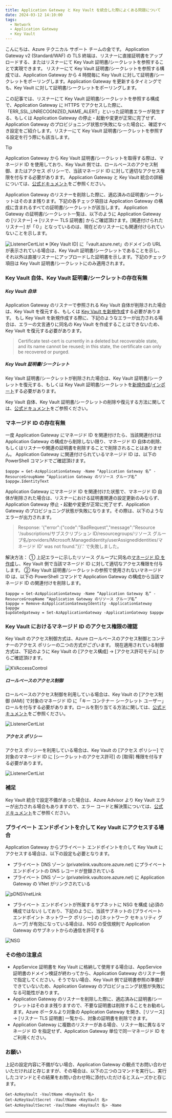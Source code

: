 ```yaml
---
title: Application Gateway と Key Vault を統合した際によくある問題について 
date: 2024-03-12 14:10:00 
tags:
  - Network
  - Application Gateway
  - Key Vault
---
```


こんにちは、Azure テクニカル サポート チームの金です。
Application Gateway v2 (Standard/WAF) の TLS 終端は、リスナーに直接証明書をアップロードする、またはリスナーにて Key Vault 証明書/シークレットを参照することで実現できます。
リスナーにて Key Vault 証明書/シークレットを参照する構成では、Application Gateway から 4 時間毎に Key Vault に対して証明書/シークレットをポーリングします。Application Gateway を更新するタイミングでも、Key Vault に対して証明書/シークレットをポーリングします。

この記事では、リスナーにて Key Vault 証明書/シークレットを参照する構成で、Application Gateway に HTTPS でアクセスした際に、「ERR_SSL_UNRECOGNIZED_NAME_ALERT」といった証明書エラーが発生する、もしくは Application Gateway の停止・起動や変更が正常に完了せず、Application Gateway のプロビジョニング状態が失敗になった場合に、確認すべき設定をご紹介します。リスナーにて Key Vault 証明書/シークレットを参照する設定を行う際にも該当します。

> [!TIP]
> Application Gateway から Key Vault 証明書/シークレットを取得する際は、マネージド ID を使用しており、Key Vault 側では、ロールベースのアクセス制御、またはアクセス ポリシーで、当該マネージド ID に対して適切なアクセス権限を付与する必要があります。
> Application Gateway と Key Vault 統合の詳細については、[公式ドキュメント](https://learn.microsoft.com/ja-jp/azure/application-gateway/key-vault-certs)をご参照ください。

Application Gateway のリスナーを削除した際に、適応済みの証明書/シークレットはそのまま残ります。下記の各チェック項目は Application Gateway の構成に含まれるすべての証明書/シークレットが該当します。
Application Gateway の証明書/シークレット一覧は、以下のように Application Gateway の [リスナー] → [リスナー TLS 証明書] からご確認頂けます。[関連付けられたリスナー] が「０」となっているのは、現在どのリスナーにも関連付けられていないことを示します。

![ListenerCertList](./appgw-kv/Listener-cert-list.png)
※ [Key Vault ID] に「vault.azure.net」のドメインの URL が表示されている場合は、Key Vault 証明書/シークレットであることを示し、それ以外は直接リスナーにアップロードした証明書を示します。下記のチェック項目は Key Vault 証明書/シークレットにのみ適用されます。

### Key Vault 自体、Key Vault 証明書/シークレットの存在有無
##### Key Vault 自体
Application Gateway のリスナーで参照される Key Vault 自体が削除された場合は、Key Vault を復元する、もしくは [Key Vault を新規作成](https://learn.microsoft.com/ja-jp/azure/key-vault/general/quick-create-portal)する必要があります。
もし Key Vault を新規作成する際に、下記のようなエラーが出力される場合は、エラーの文言通りに同名の Key Vault を作成することはできないため、Key Vault を復元する必要があります。

> Certificate test-cert is currently in a deleted but recoverable state, and its name cannot be reused; in this state, the certificate can only be recovered or purged.

##### Key Vault 証明書/シークレット
Key Vault 証明書/シークレットが削除された場合は、Key Vault 証明書/シークレットを復元する、もしくは Key Vault 証明書/シークレットを[新規作成](https://learn.microsoft.com/ja-jp/azure/key-vault/certificates/create-certificate)/[インポート](https://learn.microsoft.com/ja-jp/azure/key-vault/certificates/tutorial-import-certificate?tabs=azure-portal)する必要があります。

Key Vault 自体、Key Vault 証明書/シークレットの削除や復元する方法に関しては、[公式ドキュメント](https://learn.microsoft.com/ja-jp/azure/key-vault/general/key-vault-recovery?tabs=azure-portal)をご参照ください。

### マネージド ID の存在有無
一度 Application Gateway にマネージド ID を関連付けたら、当該関連付けは Application Gateway の構成から削除しない限り、マネージド ID 自体の削除、もしくはリスナーや関連の証明書を削除することで削除されることはありません。
Application Gateway に関連付けられているマネージド ID は、以下の PowerShell コマンドでご確認頂けます。

```
$appgw = Get-AzApplicationGateway -Name “Application Gateway 名” -ResourceGroupName “Application Gateway のリソース グループ名”
$appgw.IdentityText
```

Application Gateway にマネージド ID を関連付けた状態で、マネージド ID 自体が削除された場合は、リスナーにおける証明書関連の設定更新のみならず、Application Gateway 停止・起動や変更が正常に完了せず、Application Gateway のプロビジョニング状態が失敗になります。その際は、以下のようなエラーが出力されます。

> Response: '{"error":{"code":"BadRequest","message":"Resource '/subscriptions/サブスクリプション ID/resourcegroups/リソース グループ名/providers/Microsoft.ManagedIdentity/userAssignedIdentities/マネージド ID' was not found."}}'.' で失敗しました。

解決方法：
① 上記エラーに示したリソース グループに同名の[マネージド ID を作成](https://learn.microsoft.com/ja-jp/entra/identity/managed-identities-azure-resources/how-manage-user-assigned-managed-identities?pivots=identity-mi-methods-azp#create-a-user-assigned-managed-identity)し、Key Vault 側で当該マネージド ID に対して適切なアクセス権限を付与します。
② Key Vault 証明書/シークレットの参照で使用されないマネージド ID は、以下の PowerShell コマンドで Application Gateway の構成から当該マネージド ID の関連付けを削除します。

```
$appgw = Get-AzApplicationGateway -Name “Application Gateway 名” -ResourceGroupName “Application Gateway のリソース グループ名”
$appgw = Remove-AzApplicationGatewayIdentity -ApplicationGateway $appgw
$updatedgateway = Set-AzApplicationGateway -ApplicationGateway $appgw
```

### Key Vault におけるマネージド ID のアクセス権限の確認
Key Vault のアクセス制御方式は、Azure ロールベースのアクセス制御とコンテナーのアクセス ポリシーの二つの方式がございます。
現在適用されている制御方式は、下記のように Key Vault の [アクセス構成] → [アクセス許可モデル] からご確認頂けます。

![KVAccessControl](./appgw-kv/KV-access-control.png)

##### ロールベースのアクセス制御
ロールベースのアクセス制御を利用している場合は、Key Vault の [アクセス制御 (IAM)] で対象のマネージド ID に「キー コンテナー シークレット ユーザー」ロールを付与する必要があります。ロールを割り当てる方法に関しては、[公式ドキュメント](https://learn.microsoft.com/ja-jp/azure/role-based-access-control/role-assignments-portal?tabs=delegate-condition)をご参照ください。

![ListenerCertList](./appgw-kv/KV-RBAC.png)


##### アクセス ポリシー
アクセス ポリシーを利用している場合は、Key Vault の [アクセス ポリシー] で対象のマネージド ID に [シークレットのアクセス許可] の [取得] 権限を付与する必要があります。

![ListenerCertList](./appgw-kv/KV-access-policy.png)

### 補足
Key Vault 統合で設定不備があった場合は、Azure Advisor より Key Vault エラーが出力される場合もありますので、エラー コードと解決策については、[公式ドキュメント](https://learn.microsoft.com/ja-jp/azure/application-gateway/application-gateway-key-vault-common-errors)をご参照ください。

### プライベート エンドポイントを介して Key Vault にアクセスする場合
Application Gateway からプライベート エンドポイントを介して Key Vault にアクセスする場合は、以下の設定も必要となります。
- プライベート DNS ゾーン (privatelink.vaultcore.azure.net) にプライベート エンドポイントの DNS レコードが登録されている
- プライベート DNS ゾーン (privatelink.vaultcore.azure.net) に Application Gateway の VNet がリンクされている

![pDNSVnetLink](./appgw-kv/pDNS-vnet-link.png)

- プライベート エンドポイントが所属するサブネットに NSG を構成 (必須の構成ではない) しており、下記のように、当該サブネットの [プライベート エンドポイント ネットワーク ポリシー] の [ネットワーク セキュリティ グループ] が有効になっている場合は、NSG の受信規則で Application Gateway のサブネットからの通信を許可する

![NSG](./appgw-kv/NSG.png)

### その他の注意点
- AppService 証明書を Key Vault に格納して使用する場合は、AppService 証明書のドメイン検証が終わってから、Application Gateway のリスナー側で指定してください。そうでない場合、Key Vault 側で証明書参照の準備ができていないため、Application Gateway のプロビジョニング状態が失敗になる可能性があります。
- Application Gateway のリスナーを削除した際に、適応済みに証明書/シークレットはそのまま残りますので、不要な証明書は削除することをお勧めします。Azure ポータルより対象の Application Gateway を開き、[リソース] → [リスナー TLS 証明書] 一覧から、対象の証明書を削除できます。
- Application Gateway に複数のリスナーがある場合、リスナー毎に異なるマネージド ID を指定せず、Application Gateway 単位で同一マネージド ID をご利用ください。

### お願い
上記の設定内容に不備がない場合、Application Gateway の観点でお問い合わせいただければと存じますが、その場合は、以下の三つのコマンドを実行し、実行したコマンドとその結果をお問い合わせ時に添付いただけるとスムーズかと存じます。

```
Get-AzKeyVault -VaultName <KeyVault 名>
Get-AzKeyVaultSecret -VaultName <KeyVault 名>
Get-AzKeyVaultSecret -VaultName <KeyVault 名> -Name
```
---

